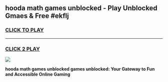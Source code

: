 
## hooda math games unblocked - Play Unblocked Gmaes & Free #ekflj
<h3>
<a href="https://news.freeplayer.one?title=hooda_math_games_unblocked&ref=24F">CLICK TO PLAY</a></h3>
<hr>

<h3>
<a href="https://news.freeplayer.one?title=hooda_math_games_unblocked&ref=24F">CLICK 2 PLAY</a>
  
</h3>

<a href="https://news.freeplayer.one?title=hooda_math_games_unblocked&ref=24F/"><img src="https://clearcache.store/games.png"></a>


**hooda math games unblocked games unblocked: Your Gateway to Fun and Accessible Online Gaming**
